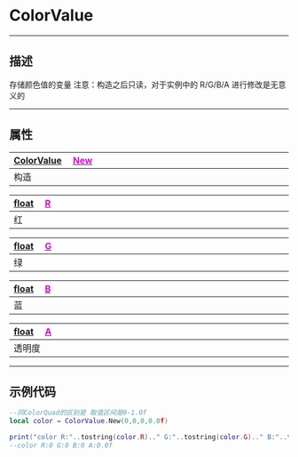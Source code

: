 # ColorValue
------------------------------------------------------------------------------------------
## 描述

存储颜色值的变量
注意：构造之后只读，对于实例中的 R/G/B/A 进行修改是无意义的

------------------------------------------------------------------------------------------
## 属性

|<div style="width:700px">[ColorValue](/Api/DataType/ColorValue.md) &emsp;[<font color="dd00dd">New</font>]()</div>|
|:---|
|构造|

|<div style="width:700px">[float](/Api/DataType/Number.md) &emsp;[<font color="dd00dd">R</font>]()</div>|
|:---|
|红|

|<div style="width:700px">[float](/Api/DataType/Number.md) &emsp;[<font color="dd00dd">G</font>]()</div>|
|:---|
|绿|

|<div style="width:700px">[float](/Api/DataType/Number.md) &emsp;[<font color="dd00dd">B</font>]()</div>|
|:---|
|蓝|

|<div style="width:700px">[float](/Api/DataType/Number.md) &emsp;[<font color="dd00dd">A</font>]()</div>|
|:---|
|透明度|

------------------------------------------------------------------------------------------
## 示例代码

```lua
--同ColorQuad的区别是 取值区间是0-1.0f
local color = ColorValue.New(0,0,0,0.0f)

print("color R:"..tostring(color.R).." G:"..tostring(color.G).." B:"..tostring(color.B).." A:"..tostring(color.A))
--color R:0 G:0 B:0 A:0.0f
```